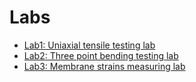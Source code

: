 # Labs

* [Lab1: Uniaxial tensile testing lab](UniaxialTestingLab.md)
* [Lab2: Three point bending testing lab](ThreepointBendingLab.md)
* [Lab3: Membrane strains measuring lab](Membranestrain.md)